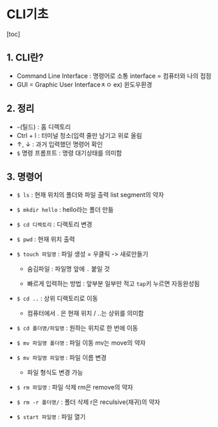 # CLI기초

[toc]

## 1. CLI란?

- Command Line Interface
  : 명령어로 소통
  interface = 컴퓨터와 나의 접점
- GUI = Graphic User Interfaceㅊㅇ
  ex) 윈도우환경



## 2. 정리

- `~`(틸드) : 홈 디렉토리
- Ctrl + l : 터미널 청소(입력 줄만 남기고 위로 올림
- ↑, ↓ : 과거 입력했던 명령어 확인
- `$` 명령 프롬프트 : 명령 대기상태를 의미함



## 3. 명령어

- `$ ls` : 현재 위치의 폴더와 파일 출력
  list segment의 약자
- `$ mkdir hello` : hello라는 폴더 만듦
- `$ cd 디렉토리` : 디렉토리 변경
- `$ pwd` : 현재 위치 출력
- `$ touch 파일명` : 파일 생성
  = 우클릭 -> 새로만들기

  - 숨김파일 : 파일명 앞에 `.` 붙일 것

  - 빠르게 입력하는 방법 : 앞부분 일부만 적고 `tap`키 누르면 자동완성됨
- `$ cd ..` : 상위 디렉토리로 이동

  - 컴퓨터에서 . 은 현재 위치 / ..는 상위를 의미함
- `$ cd 폴더명/파일명` : 원하는 위치로 한 번에 이동
- `$ mv 파일명 폴더명` : 파일 이동
  mv는 move의 약자
- `$ mv 파일명 파일명` : 파일 이름 변경

  - 파일 형식도 변경 가능
- `$ rm 파일명` : 파일 삭제
  rm은 remove의 약자
- `$ rm -r 폴더명/` : 폴더 삭제
  r은 reculsive(재귀)의 약자
- `$ start 파일명` : 파일 열기